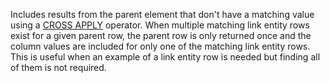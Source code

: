 Includes results from the parent element that don't have a matching value using a [CROSS APPLY](/sql/t-sql/queries/from-transact-sql#using-apply) operator. When multiple matching link entity rows exist for a given parent row, the parent row is only returned once and the column values are included for only one of the matching link entity rows. This is useful when an example of a link entity row is needed but finding all of them is not required.
